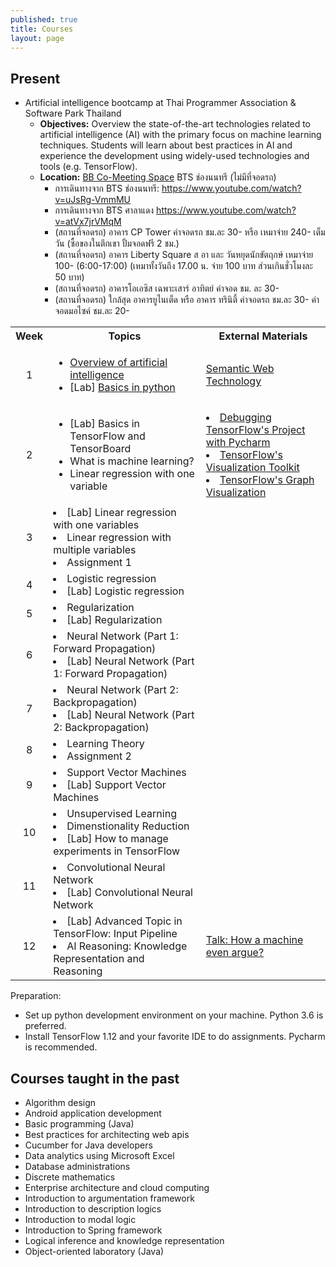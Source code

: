 ```yaml
---
published: true
title: Courses 
layout: page
---
```


Present
---------------------

*   Artificial intelligence bootcamp at Thai Programmer Association & Software Park Thailand
    *    **Objectives:** Overview the state-of-the-art technologies related to artificial intelligence (AI) with the 
    primary focus on machine learning techniques. Students will learn about best practices in AI and experience 
    the development using widely-used technologies and tools (e.g. TensorFlow).
    *    **Location:** [BB Co-Meeting Space](https://goo.gl/maps/fCSZ89ikkp92) BTS ช่องนนทรี (ไม่มีที่จอดรถ)
          * การเดินทางจาก BTS ช่องนนทรี: <https://www.youtube.com/watch?v=uJsRg-VmmMU>
          * การเดินทางจาก BTS ศาลาแดง <https://www.youtube.com/watch?v=atVx7jrVMqM>
          * (สถานที่จอดรถ) อาคาร CP Tower ค่าจอดรถ ชม.ละ 30- หรือ เหมาจ่าย 240- เต็มวัน (ซื้อของในตึกเขา ปั้มจอดฟรี 2 ชม.)
          * (สถานที่จอดรถ) อาคาร Liberty Square ส อา และ วันหยุดนักขัตฤกษ์ เหมาจ่าย 100- (6:00-17:00) 
                  (เหมาทั้งวันถึง 17.00 น. จ่าย 100 บาท ส่วนเกินชั่วโมงละ 50 บาท)
          * (สถานที่จอดรถ) อาคารโอเอซิส เฉพาะเสาร์ อาทิตย์ ค่าจอด ชม. ละ 30-
          * (สถานที่จอดรถ) ใกล้สุด อาคารยูไนเต็ด หรือ อาคาร ทรินิตี้ ค่าจอดรถ ชม.ละ 30- ค่าจอดมอไซค์ ชม.ละ 20-
          
<table align='center'>
  <tr>
    <th align='center'>Week</th>
    <th>Topics</th>
     <th>External Materials</th>
  </tr>
  <tr>
    <td align='center'>1</td>
    <td> <ul> <li> <a href='https://drive.google.com/drive/folders/1bi4SSM9kF0klnk-HwurDrRBPubhSvGmF?usp=sharing'>Overview of artificial intelligence</a> </li> <li> [Lab] <a href='https://drive.google.com/drive/folders/1AQvLBi6Kbu_Em4tjyl9g4hRSKQrEkg2N?usp=sharing'>Basics in python</a> </li> </ul> </td>
     <td> <a href='https://www.slideshare.net/RathachaiChawuthai1/semantic-web-technology-122723725'>Semantic Web Technology</a> </td>
  </tr>
  <tr>
    <td align='center'>2</td>
    <td> <ul> <li> [Lab] Basics in TensorFlow and TensorBoard </li> 
       <li> What is machine learning? </li>
       <li> Linear regression with one variable </li> </ul> </td>
     <td> 
          <li> <a href='https://www.youtube.com/watch?v=hYOOGstEzzM&t=1s'> Debugging TensorFlow's Project with Pycharm </a> </li>
          <li> <a href='https://github.com/tensorflow/tensorboard'>TensorFlow's Visualization Toolkit</a> </li>
          <li> <a href='https://www.tensorflow.org/guide/graph_viz'>TensorFlow's Graph Visualization</a> </li> </td>
  </tr>
  <tr>
    <td align='center'>3</td>
    <td> 
       <li> [Lab] Linear regression with one variables </li>
       <li> Linear regression with multiple variables </li>
       <li> Assignment 1 </li></td>
    <td> </td>
  </tr>
  <tr>
    <td align='center'>4</td>
    <td> <li> Logistic regression </li> 
       <li> [Lab] Logistic regression </li> </td>
     <td> </td>
  </tr>
  <tr>
    <td align='center'>5</td>
    <td> <li> Regularization </li> 
       <li> [Lab] Regularization </li> </td>
     <td> </td>
  </tr>
   <tr>
    <td align='center'>6</td>
    <td> <li> Neural Network (Part 1: Forward Propagation) </li> 
       <li> [Lab] Neural Network (Part 1: Forward Propagation) </li> </td>
     <td> </td>
  </tr>
   <tr>
    <td align='center'>7</td>
    <td> <li> Neural Network (Part 2: Backpropagation) </li> 
       <li> [Lab] Neural Network (Part 2: Backpropagation) </li> </td>
     <td> </td>
  </tr>
   <tr>
    <td align='center'>8</td>
    <td> <li> Learning Theory </li> 
       <li> Assignment 2 </li> </td>
     <td> </td>
  </tr>
   <tr>
    <td align='center'>9</td>
    <td> <li> Support Vector Machines </li> 
       <li> [Lab] Support Vector Machines </li> </td>
     <td> </td>
  </tr>
   <tr>
    <td align='center'>10</td>
    <td> <li> Unsupervised Learning </li> 
       <li> Dimenstionality Reduction </li>
       <li> [Lab] How to manage experiments in TensorFlow </li></td>
     <td> </td>
  </tr>
   <tr>
    <td align='center'>11</td>
    <td> <li> Convolutional Neural Network </li> 
       <li> [Lab] Convolutional Neural Network </li> </td>
     <td> </td>
  </tr>
      <tr>
    <td align='center'>12</td>
    <td> <li> [Lab] Advanced Topic in TensorFlow: Input Pipeline </li> 
       <li> AI Reasoning: Knowledge Representation and Reasoning </li> </td>
     <td> <a href='https://www.youtube.com/watch?v=Mq2hvU6sGlo&t=1787s'>Talk: How a machine even argue?</a> </td>
  </tr>
</table>          
     
Preparation: 
*   Set up python development environment on your machine. Python 3.6 is preferred. 
*   Install TensorFlow 1.12 and your favorite IDE to do assignments. Pycharm is recommended. 

Courses taught in the past
---------------------

*   Algorithm design
*   Android application development
*   Basic programming (Java)
*   Best practices for architecting web apis
*   Cucumber for Java developers
*   Data analytics using Microsoft Excel
*   Database administrations
*   Discrete mathematics
*   Enterprise architecture and cloud computing
*   Introduction to argumentation framework
*   Introduction to description logics
*   Introduction to modal logic
*   Introduction to Spring framework
*   Logical inference and knowledge representation
*   Object-oriented laboratory (Java)
